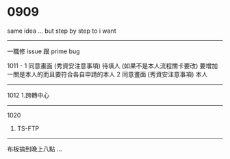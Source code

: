 # 0909

same idea ... but step by step to i want

---

一職修 issue 跟 prime bug

1011 -
1 同意畫面 (秀資安注意事項) 待填人
(如果不是本人流程關卡要改)
要增加一關是本人的而且要符合各自申請的本人
2 同意畫面 (秀資安注意事項) 本人

---

1012
1.跨轉中心

---

1020
1. TS-FTP

---

布板搞到晚上八點 ...